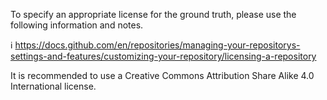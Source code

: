 To specify an appropriate license for the ground truth, please use the following information and notes.

:information_source:  https://docs.github.com/en/repositories/managing-your-repositorys-settings-and-features/customizing-your-repository/licensing-a-repository

It is recommended to use a Creative Commons Attribution Share Alike 4.0 International license.  
